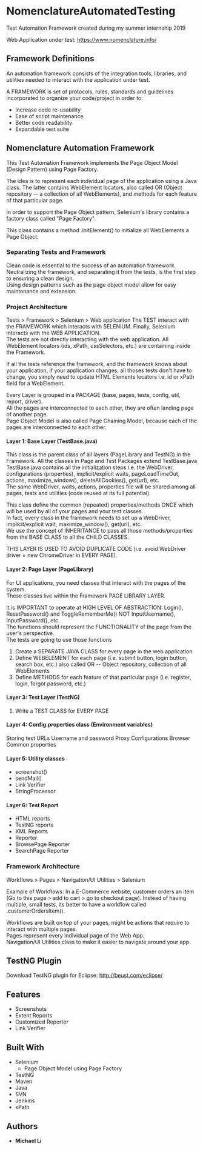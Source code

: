 # NomenclatureAutomatedTesting
Test Automation Framework created during my summer internship 2019

Web Application under test: https://www.nomenclature.info/

## Framework Definitions
An automation framework consists of the integration tools, libraries, and utilities needed to interact with the application under test.

A FRAMEWORK is set of protocols, rules, standards and guidelines incorporated to organize your code/project in order to:
- Increase code re-usability
- Ease of script maintenance
- Better code readability
- Expandable test suite

## Nomenclature Automation Framework
This Test Automation Framework implements the Page Object Model (Design Pattern) using Page Factory. 

The idea is to represent each individual page of the application using a Java class. The latter contains WebElement locators, also called OR (Object repository -- a collection of all WebElements), and methods for each feature of that particular page.

In order to support the Page Object pattern, Selenium's library contains a factory class called "Page Factory". 

This class contains a method .initElement() to initialize all WebElements a Page Object.  

### Separating Tests and Framework
Clean code is essential to the success of an automation framework.  
Neutralizing the framework, and separating it from the tests, is the first step to ensuring a clean design.  
Using design patterns such as the page object model allow for easy maintenance and extension.  

### Project Architecture
Tests > Framework > Selenium > Web application
The TEST interact with the FRAMEWORK which interacts with SELENIUM. Finally, Selenium interacts with the WEB APPLICATION.  
The tests are not directly interacting with the web application. All WebElement locators (ids, xPath, cssSelectors, etc.) are containing inside the Framework.  

If all the tests reference the framework, and the framework knows about your application, if your application changes, all thoses tests don't have to change, you simply need to update HTML Elements locators i.e. id or xPath field for a WebElement.

Every Layer is grouped in a PACKAGE (base, pages, tests, config, util, report, driver).  
All the pages are interconnected to each other, they are often landing page of another page.  
Page Object Model is also called Page Chaining Model, because each of the pages are interconnected to each other.  

#### Layer 1: Base Layer (TestBase.java)
This class is the parent class of all layers (PageLibrary and TestNG) in the Framework. All the classes in Page and Test Packages extend TestBase.java  
TestBase.java contains all the initialization steps i.e. the WebDriver, configurations (properties), implicit/explicit waits, pageLoadTimeOut, actions, maximize_window(), deleteAllCookies(), get(url), etc.   
The same WebDriver, waits, actions, properties file will be shared among all pages, tests and utilities (code reused at its full potential).

This class define the common (repeated) properties/methods ONCE which will be used by all of your pages and your test classes.   
In fact, every class in the framework needs to set up a WebDriver, implicit/explicit wait, maximize_window(), get(url), etc.  
We use the concept of INHERITANCE to pass all those methods/properties from the BASE CLASS to all the CHILD CLASSES.


THIS LAYER IS USED TO AVOID DUPLICATE CODE (i.e. avoid WebDriver driver = new ChromeDriver in EVERY PAGE).

#### Layer 2: Page Layer (PageLibrary)
For UI applications, you need classes that interact with the pages of the system.  
These classes live within the Framework PAGE LIBRARY LAYER.

It is IMPORTANT to operate at HIGH LEVEL OF ABSTRACTION: Login(), ResetPassword() and ToggleRememberMe() NOT InputUsername(), InputPassword(), etc.  
The functions should represent the FUNCTIONALITY of the page from the user's perspective.  
The tests are going to use those functions

1. Create a SEPARATE JAVA CLASS for every page in the web application
2. Define WEBELEMENT for each page (i.e. submit button, login button, search box, etc.) also called OR -- Object repository, collection of all WebElements  
3. Define METHODS for each feature of that particular page (i.e. register, login, forgot password, etc.)

#### Layer 3: Test Layer (TestNG)
1. Write a TEST CLASS for EVERY PAGE

#### Layer 4: Config.properties class (Environment variables)
Storing test URLs
Username and password
Proxy Configurations
Browser
Common properties

#### Layer 5: Utility classes
- screenshot()
- sendMail()
- Link Verifier
- StringProcessor

#### Layer 6: Test Report 
- HTML reports
- TestNG reports
- XML Reports
- Reporter
- BrowsePage Reporter
- SearchPage Reporter 

### Framework Architecture
Workflows > Pages > Navigation/UI Utilities > Selenium

Example of Workflows: In a E-Commerce website, customer orders an item (Go to this page > add to cart > go to checkout page).
                      Instead of having multiple, small tests, its better to have a workflow called .customerOrdersItem().

Workflows are built on top of your pages, might be actions that require to interact with multiple pages.    
Pages represent every individual page of the Web App.  
Navigation/UI Utilities class to make it easier to navigate around your app.  

## TestNG Plugin
Download TestNG plugin for Eclipse: http://beust.com/eclipse/

## Features
- Screenshots
- Extent Reports
- Customized Reporter
- Link Verifier

## Built With
 * Selenium 
    - Page Object Model using Page Factory
 * TestNG
 * Maven
 * Java
 * SVN
 * Jenkins
 * xPath 

 ## Authors

* **Michael Li**
